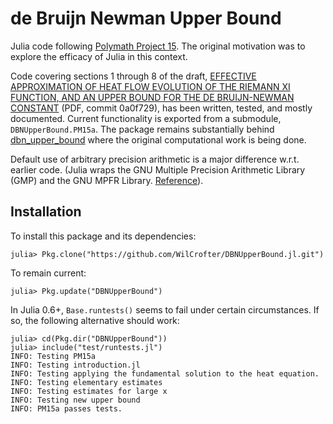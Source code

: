 # de Bruijn Newman Upper Bound

Julia code following [Polymath Project 15](http://michaelnielsen.org/polymath1/index.php?title=De_Bruijn-Newman_constant). The original motivation was to explore the efficacy of Julia in this context.

Code covering sections 1 through 8 of the draft, [EFFECTIVE APPROXIMATION OF HEAT FLOW EVOLUTION OF THE RIEMANN XI FUNCTION, AND AN UPPER BOUND FOR THE DE BRUIJN-NEWMAN CONSTANT](https://github.com/teorth/dbn_upper_bound/blob/0a0f72933da63a9589c42e3d404f4fc5b88060a7/Writeup/debruijn.pdf) (PDF, commit 0a0f729), has been written, tested, and mostly documented. Current functionality is exported from a submodule, `DBNUpperBound.PM15a`. The package remains substantially behind [dbn_upper_bound](https://github.com/teorth/dbn_upper_bound) where the original computational work is being done.

Default use of arbitrary precision arithmetic is a major difference w.r.t. earlier code. (Julia wraps the GNU Multiple Precision Arithmetic Library (GMP) and the GNU MPFR Library. [Reference](https://docs.julialang.org/en/stable/manual/integers-and-floating-point-numbers/#Arbitrary-Precision-Arithmetic-1)).

## Installation

To install this package and its dependencies:

```
julia> Pkg.clone("https://github.com/WilCrofter/DBNUpperBound.jl.git")
```
To remain current:
```
julia> Pkg.update("DBNUpperBound")
```

In Julia 0.6+, `Base.runtests()` seems to fail under certain circumstances. If so, the following alternative should work:

```
julia> cd(Pkg.dir("DBNUpperBound"))
julia> include("test/runtests.jl")
INFO: Testing PM15a
INFO: Testing introduction.jl
INFO: Testing applying the fundamental solution to the heat equation.
INFO: Testing elementary estimates
INFO: Testing estimates for large x
INFO: Testing new upper bound
INFO: PM15a passes tests.
```